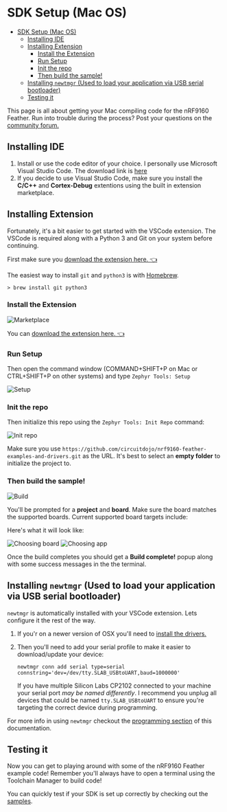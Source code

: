 # SDK Setup (Mac OS)

- [SDK Setup (Mac OS)](#sdk-setup-mac-os)
  - [Installing IDE](#installing-ide)
  - [Installing Extension](#installing-extension)
    - [Install the Extension](#install-the-extension)
    - [Run Setup](#run-setup)
    - [Init the repo](#init-the-repo)
    - [Then build the sample!](#then-build-the-sample)
  - [Installing `newtmgr` (Used to load your application via USB serial bootloader)](#installing-newtmgr-used-to-load-your-application-via-usb-serial-bootloader)
  - [Testing it](#testing-it)

This page is all about getting your Mac compiling code for the nRF9160 Feather. Run into trouble during the process? Post your questions on the [community forum.](https://community.jaredwolff.com)

## Installing IDE
1. Install or use the code editor of your choice. I personally use Microsoft Visual Studio Code. The download link is [here](https://code.visualstudio.com/docs/?dv=osx)
1. If you decide to use Visual Studio Code, make sure you install the **C/C++** and **Cortex-Debug** extentions using the built in extension marketplace.

## Installing Extension

Fortunately, it's a bit easier to get started with the VSCode extension. The VSCode is required along with a Python 3 and Git on your system before continuing. 

First make sure you [download the extension here. 👈](https://marketplace.visualstudio.com/items?itemName=circuitdojo.zephyr-tools&ssr=false#overview)

The easiest way to install `git` and `python3` is with [Homebrew](https://brew.sh).

```
> brew install git python3
```

### Install the Extension

![Marketplace](air-quality-wing/img/extension/marketplace.png)

You can [download the extension here. 👈](https://marketplace.visualstudio.com/items?itemName=circuitdojo.zephyr-tools&ssr=false#overview)

### Run Setup

Then open the command window (COMMAND+SHIFT+P on Mac or CTRL+SHIFT+P on other systems) and type `Zephyr Tools: Setup`

![Setup](air-quality-wing/img/extension/setup.png)

### Init the repo

Then initialize this repo using the `Zephyr Tools: Init Repo` command:

![Init repo](air-quality-wing/img/extension/init-repo.png)

Make sure you use `https://github.com/circuitdojo/nrf9160-feather-examples-and-drivers.git` as the URL. It's best to select an **empty folder** to initialize the project to.

### Then build the sample!

![Build](air-quality-wing/img/extension/build.png)

You'll be prompted for a **project** and **board**. Make sure the board matches the supported boards. Current supported board targets include:

Here's what it will look like:

![Choosing board](air-quality-wing/img/extension/choosing-board.png)
![Choosing app](air-quality-wing/img/extension/choosing-app.png)

Once the build completes you should get a **Build complete!** popup along with some success messages in the the terminal.

## Installing `newtmgr` (Used to load your application via USB serial bootloader)

`newtmgr` is automatically installed with your VSCode extension. Lets configure it the rest of the way.

1. If you'r on a newer version of OSX you'll need to [install the drivers.](https://www.silabs.com/products/development-tools/software/usb-to-uart-bridge-vcp-drivers)

1. Then you'll need to add your serial profile to make it easier to download/update your device:
   ```
   newtmgr conn add serial type=serial connstring='dev=/dev/tty.SLAB_USBtoUART,baud=1000000'
   ```
   If you have multiple Silicon Labs CP2102 connected to your machine your serial port *may be named differently*. I recommend you unplug all devices that could be named `tty.SLAB_USBtoUART` to ensure you're targeting the correct device during programming.

For more info in using `newtmgr` checkout the [programming section](nrf9160-programming-and-debugging.md#booloader-use) of this documentation.

## Testing it

Now you can get to playing around with some of the nRF9160 Feather example code! Remember you'll always have to open a terminal using the Toolchain Manager to build code!

You can quickly test if your SDK is set up correctly by checking out the [samples](nrf9160-example-code.md).